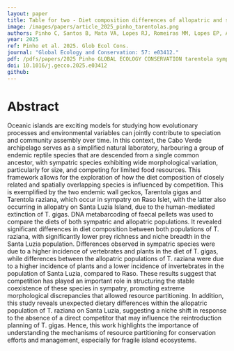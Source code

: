 ```yaml
---
layout: paper
title: Table for two - Diet composition differences of allopatric and sympatric populations of island geckos
image: /images/papers/article_2025_pinho_tarentolas.png
authors: Pinho C, Santos B, Mata VA, Lopes RJ, Romeiras MM, Lopes EP, Alves PC, Emerson B, Vasconcelos R. 
year: 2025
ref: Pinho et al. 2025. Glob Ecol Cons.
journal: "Global Ecology and Conservation: 57: e03412."
pdf: /pdfs/papers/2025 Pinho GLOBAL ECOLOGY CONSERVATION tarentola sympatry.pdf
doi: 10.1016/j.gecco.2025.e03412
github: 
---
```


# Abstract

Oceanic islands are exciting models for studying how evolutionary processes and environmental variables can jointly contribute to speciation and community assembly over time. In this context, the Cabo Verde archipelago serves as a simplified natural laboratory, harbouring a group of endemic reptile species that are descended from a single common ancestor, with sympatric species exhibiting wide morphological variation, particularly for size, and competing for limited food resources. This framework allows for the exploration of how the diet composition of closely related and spatially overlapping species is influenced by competition. This is exemplified by the two endemic wall geckos, Tarentola gigas and Tarentola raziana, which occur in sympatry on Raso Islet, with the latter also occurring in allopatry on Santa Luzia Island, due to the human-mediated extinction of T. gigas. DNA metabarcoding of faecal pellets was used to compare the diets of both sympatric and allopatric populations. It revealed significant differences in diet composition between both populations of T. raziana, with significantly lower prey richness and niche breadth in the Santa Luzia population. Differences observed in sympatric species were due to a higher incidence of vertebrates and plants in the diet of T. gigas, while differences between the allopatric populations of T. raziana were due to a higher incidence of plants and a lower incidence of invertebrates in the population of Santa Luzia, compared to Raso. These results suggest that competition has played an important role in structuring the stable coexistence of these species in sympatry, promoting extreme morphological discrepancies that allowed resource partitioning. In addition, this study reveals unexpected dietary differences within the allopatric population of T. raziana on Santa Luzia, suggesting a niche shift in response to the absence of a direct competitor that may influence the reintroduction planning of T. gigas. Hence, this work highlights the importance of understanding the mechanisms of resource partitioning for conservation efforts and management, especially for fragile island ecosystems.